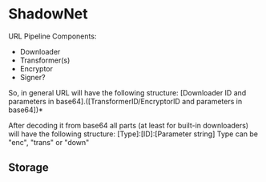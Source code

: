 # ShadowNet
URL Pipeline Components:
- Downloader
- Transformer(s)
- Encryptor
- Signer?

So, in general URL will have the following structure:
[Downloader ID and parameters in base64].([TransformerID/EncryptorID and parameters in base64])*

After decoding it from base64 all parts (at least for built-in downloaders) will have the following structure:
[Type]:[ID]:[Parameter string]
Type can be "enc", "trans" or "down"

## Storage

